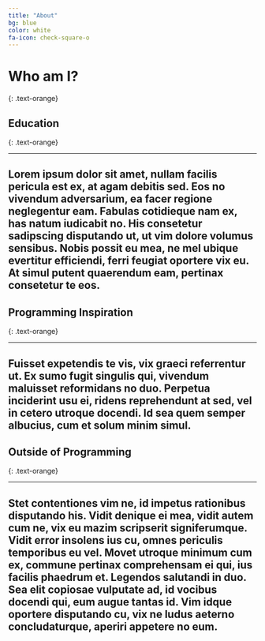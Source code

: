 ```yaml
---
title: "About"
bg: blue
color: white
fa-icon: check-square-o
---
```


# Who am I?
{: .text-orange}

## Education
{: .text-orange}

-----------------------------
Lorem ipsum dolor sit amet, nullam facilis pericula est ex, at agam debitis sed. Eos no vivendum adversarium, ea facer regione neglegentur eam. Fabulas cotidieque nam ex, has natum iudicabit no. His consetetur sadipscing disputando ut, ut vim dolore volumus sensibus. Nobis possit eu mea, ne mel ubique evertitur efficiendi, ferri feugiat oportere vix eu. At simul putent quaerendum eam, pertinax consetetur te eos.
-----------------------------


## Programming Inspiration
{: .text-orange}

-----------------------------
Fuisset expetendis te vis, vix graeci referrentur ut. Ex sumo fugit singulis qui, vivendum maluisset reformidans no duo. Perpetua inciderint usu ei, ridens reprehendunt at sed, vel in cetero utroque docendi. Id sea quem semper albucius, cum et solum minim simul.
-----------------------------


## Outside of Programming
{: .text-orange}

-----------------------------
Stet contentiones vim ne, id impetus rationibus disputando his. Vidit denique ei mea, vidit autem cum ne, vix eu mazim scripserit signiferumque. Vidit error insolens ius cu, omnes periculis temporibus eu vel. Movet utroque minimum cum ex, commune pertinax comprehensam ei qui, ius facilis phaedrum et. Legendos salutandi in duo. Sea elit copiosae vulputate ad, id vocibus docendi qui, eum augue tantas id. Vim idque oportere disputando cu, vix ne ludus aeterno concludaturque, aperiri appetere no eum.
-----------------------------
